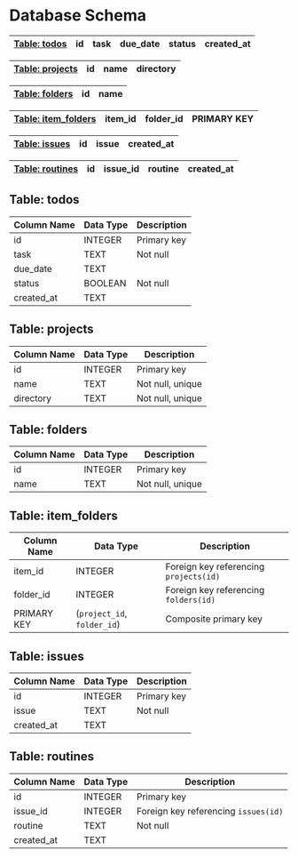 # Database Schema

[Table: todos](#table-todos) | id | task | due_date | status | created_at|
  --- | --- | --- | --- | --- | ---

[Table: projects](#table-projects) | id | name | directory |
  --- | --- | --- | ---

[Table: folders](#table-folders) | id | name |
  --- | --- | ---

[Table: item_folders](#table-item_folders) | item_id | folder_id | PRIMARY KEY |
  --- | --- | --- | ---
  
[Table: issues](#table-issues) | id | issue | created_at |
  --- | --- | --- | ---
  
[Table: routines](#table-routines) | id | issue_id | routine | created_at |
  --- | --- | --- | --- | ---
  




## Table: todos

| Column Name | Data Type | Description |
|-------------|-----------|-------------|
| id          | INTEGER   | Primary key |
| task        | TEXT      | Not null    |
| due_date    | TEXT      |             |
| status      | BOOLEAN   | Not null    |
| created_at  | TEXT      |             |


## Table: projects

| Column Name | Data Type | Description |
|-------------|-----------|-------------|
| id          | INTEGER   | Primary key |
| name        | TEXT      | Not null, unique |
| directory   | TEXT      | Not null, unique |


## Table: folders

| Column Name | Data Type | Description |
|-------------|-----------|-------------|
| id          | INTEGER   | Primary key |
| name        | TEXT      | Not null, unique |

## Table: item_folders

| Column Name | Data Type | Description |
|-------------|-----------|-------------|
| item_id  | INTEGER   | Foreign key referencing `projects(id)` |
| folder_id   | INTEGER   | Foreign key referencing `folders(id)` |
| PRIMARY KEY | (`project_id`, `folder_id`) | Composite primary key |

## Table: issues

| Column Name | Data Type | Description |
|-------------|-----------|-------------|
| id          | INTEGER   | Primary key |
| issue       | TEXT      | Not null    |
| created_at  | TEXT      |             |


## Table: routines

| Column Name | Data Type | Description |
|-------------|-----------|-------------|
| id          | INTEGER   | Primary key |
| issue_id    | INTEGER   | Foreign key referencing `issues(id)` |
| routine     | TEXT      | Not null    |
| created_at  | TEXT      |             |